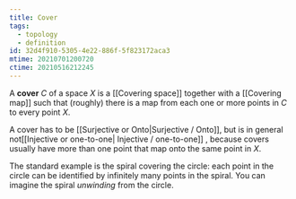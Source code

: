 ```yaml
---
title: Cover
tags:
  - topology
  - definition
id: 32d4f910-5305-4e22-886f-5f823172aca3
mtime: 20210701200720
ctime: 20210516212245
---
```


A **cover** $C$ of a space $X$ is a [[Covering space]] together with a [[Covering map]] such that (roughly) there is a map from each one or more points in $C$ to every point $X$.

A cover has to be  [[Surjective  or  Onto|Surjective / Onto]], but is in general not[[Injective  or  one-to-one| Injective / one-to-one]] , because covers usually have more than one point that map onto the same point in $X$.

The standard example is the spiral covering the circle: each point in the circle can be identified by infinitely many points in the spiral. You can imagine the spiral _unwinding_ from the circle.

